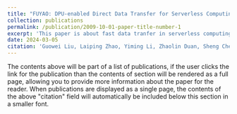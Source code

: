 ```yaml
---
title: "FUYAO: DPU-enabled Direct Data Transfer for Serverless Computing"
collection: publications
permalink: /publication/2009-10-01-paper-title-number-1
excerpt: 'This paper is about fast data tranfer in serverless computing using dpu and rdma.'
date: 2024-03-05
citation: 'Guowei Liu, Laiping Zhao, Yiming Li, Zhaolin Duan, Sheng Chen, Yitao Hu, Zhiyuan Su, Wenyu Qu. FUYAO: DPU-enabled Direct Data Transfer for Serverless Computing. ASPLOS\'24'
---
```


The contents above will be part of a list of publications, if the user clicks the link for the publication than the contents of section will be rendered as a full page, allowing you to provide more information about the paper for the reader. When publications are displayed as a single page, the contents of the above "citation" field will automatically be included below this section in a smaller font.

